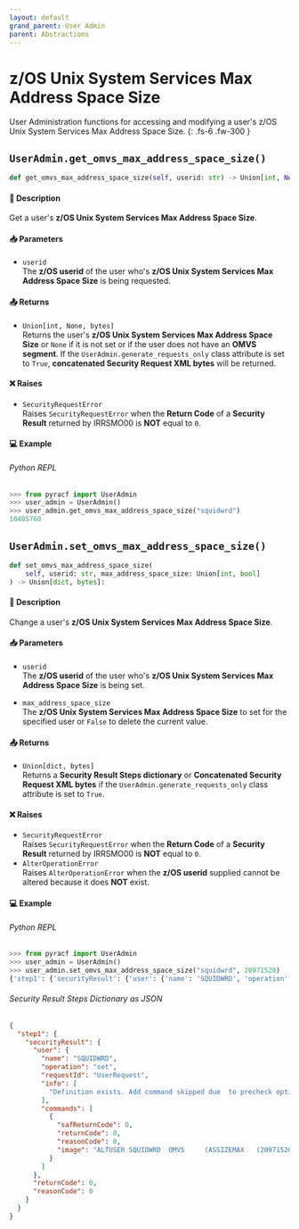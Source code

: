 ```yaml
---
layout: default
grand_parent: User Admin
parent: Abstractions
---
```


# z/OS Unix System Services Max Address Space Size

User Administration functions for accessing and modifying a user's z/OS Unix System Services Max Address Space Size. 
{: .fs-6 .fw-300 }

## `UserAdmin.get_omvs_max_address_space_size()`

```python
def get_omvs_max_address_space_size(self, userid: str) -> Union[int, None, bytes]:
```

#### 📄 Description

Get a user's **z/OS Unix System Services Max Address Space Size**.

#### 📥 Parameters
* `userid`<br>
  The **z/OS userid** of the user who's **z/OS Unix System Services Max Address Space Size** is being requested.

#### 📤 Returns
* `Union[int, None, bytes]`<br>
  Returns the user's **z/OS Unix System Services Max Address Space Size** or `None` if it is not set or if the user does not have an **OMVS segment**. If the `UserAdmin.generate_requests_only` class attribute is set to `True`, **concatenated Security Request XML bytes** will be returned.

#### ❌ Raises
* `SecurityRequestError`<br>
  Raises `SecurityRequestError` when the **Return Code** of a **Security Result** returned by IRRSMO00 is **NOT** equal to `0`.

#### 💻 Example

###### Python REPL
```python
>>> from pyracf import UserAdmin
>>> user_admin = UserAdmin()
>>> user_admin.get_omvs_max_address_space_size("squidwrd")
10485760
```

## `UserAdmin.set_omvs_max_address_space_size()`

```python
def set_omvs_max_address_space_size(
    self, userid: str, max_address_space_size: Union[int, bool]
) -> Union[dict, bytes]:
```

#### 📄 Description

Change a user's **z/OS Unix System Services Max Address Space Size**.

#### 📥 Parameters
* `userid`<br>
  The **z/OS userid** of the user who's **z/OS Unix System Services Max Address Space Size** is being set.

* `max_address_space_size`<br>
  The **z/OS Unix System Services Max Address Space Size** to set for the specified user or `False` to delete the current value.

#### 📤 Returns
* `Union[dict, bytes]`<br>
  Returns a **Security Result Steps dictionary** or **Concatenated Security Request XML bytes** if the `UserAdmin.generate_requests_only` class attribute is set to `True`.

#### ❌ Raises
* `SecurityRequestError`<br>
  Raises `SecurityRequestError` when the **Return Code** of a **Security Result** returned by IRRSMO00 is **NOT** equal to `0`.
* `AlterOperationError`<br>
  Raises `AlterOperationError` when the **z/OS userid** supplied cannot be altered because it does **NOT** exist.

#### 💻 Example

###### Python REPL
```python
>>> from pyracf import UserAdmin
>>> user_admin = UserAdmin()
>>> user_admin.set_omvs_max_address_space_size("squidwrd", 20971520)
{'step1': {'securityResult': {'user': {'name': 'SQUIDWRD', 'operation': 'set', 'requestId': 'UserRequest', 'info': ['Definition exists. Add command skipped due  to precheck option'], 'commands': [{'safReturnCode': 0, 'returnCode': 0, 'reasonCode': 0, 'image': 'ALTUSER SQUIDWRD  OMVS     (ASSIZEMAX   (20971520))'}]}, 'returnCode': 0, 'reasonCode': 0, 'runningUserid': 'testuser'}}}
```

###### Security Result Steps Dictionary as JSON
```json
{
  "step1": {
    "securityResult": {
      "user": {
        "name": "SQUIDWRD",
        "operation": "set",
        "requestId": "UserRequest",
        "info": [
          "Definition exists. Add command skipped due  to precheck option"
        ],
        "commands": [
          {
            "safReturnCode": 0,
            "returnCode": 0,
            "reasonCode": 0,
            "image": "ALTUSER SQUIDWRD  OMVS     (ASSIZEMAX   (20971520))"
          }
        ]
      },
      "returnCode": 0,
      "reasonCode": 0
    }
  }
}
```
